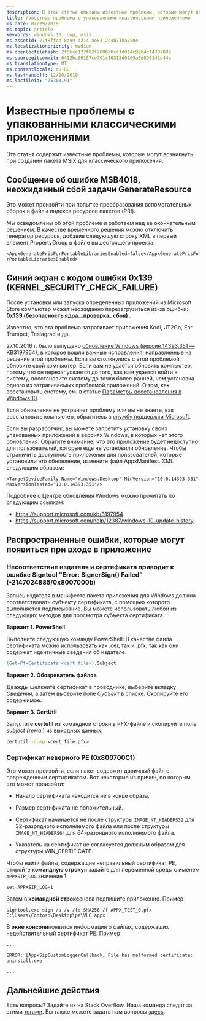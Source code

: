 ```yaml
---
description: В этой статье описаны известные проблемы, которые могут возникнуть при создании пакета MSIX для классического приложения.
title: Известные проблемы с упакованными классическими приложениями
ms.date: 07/29/2019
ms.topic: article
keywords: windows 10, uwp, msix
ms.assetid: 71f8ffcb-8a99-4214-ae83-2d4b718a750e
ms.localizationpriority: medium
ms.openlocfilehash: 2f56cc122f82f2806b0cc1d014c9ab4c14307895
ms.sourcegitcommit: 0412ba69187ce791c16313d0109a5d896141d44c
ms.translationtype: MT
ms.contentlocale: ru-RU
ms.lasthandoff: 12/20/2019
ms.locfileid: "75303191"
---
```

# <a name="known-issues-with-packaged-desktop-apps"></a>Известные проблемы с упакованными классическими приложениями

Эта статья содержит известные проблемы, которые могут возникнуть при создании пакета MSIX для классического приложения.

## <a name="you-receive-the-error----msb4018-the-generateresource-task-failed-unexpectedly"></a>Сообщение об ошибке MSB4018, неожиданный сбой задачи GenerateResource

Это может произойти при попытке преобразования вспомогательных сборок в файлы индекса ресурсов пакетов (PRI).

Мы осведомлены об этой проблеме и работаем над ее окончательным решением. В качестве временного решения можно отключить генератор ресурсов, добавив следующую строку XML в первый элемент PropertyGroup в файле вышестоящего проекта:

``<AppxGeneratePrisForPortableLibrariesEnabled>false</AppxGeneratePrisForPortableLibrariesEnabled>``

## <a name="blue-screen-with-error-code-0x139-kernel_security_check_failure"></a>Синий экран с кодом ошибки 0x139 (KERNEL_SECURITY_CHECK_FAILURE)

После установки или запуска определенных приложений из Microsoft Store компьютер может неожиданно перезагрузиться из-за ошибки: **0x139 (безопасность ядра\_\_проверка\_ сбоя)** .

Известно, что эта проблема затрагивает приложения Kodi, JT2Go, Ear Trumpet, Teslagrad и др.

27.10.2016 г. было выпущено [обновление Windows (версия 14393.351 — KB3197954)](https://support.microsoft.com/kb/3197954), в которое вошли важные исправления, направленные на решение этой проблемы. Если вы столкнулись с этой проблемой, обновите свой компьютер. Если вам не удается обновить компьютер, потому что он перезапускается до того, как вам удается войти в систему, восстановите систему до точки более ранней, чем установка одного из затрагиваемых проблемой приложений. О том, как восстановить систему, см. в статье [Параметры восстановления в Windows 10](https://support.microsoft.com/help/12415/windows-10-recovery-options).

Если обновление не устраняет проблему или вы не знаете, как восстановить компьютер, обратитесь в [службу поддержки Microsoft](https://support.microsoft.com/contactus/).

Если вы разработчик, вы можете запретить установку своих упакованных приложений в версиях Windows, в которых нет этого обновления. Обратите внимание, что это приложение будет недоступно для пользователей, которые еще не установили обновление. Чтобы ограничить доступность приложения для пользователей, которые установили это обновление, измените файл AppxManifest. XML следующим образом:

```<TargetDeviceFamily Name="Windows.Desktop" MinVersion="10.0.14393.351" MaxVersionTested="10.0.14393.351"/>```

Подробнее о Центре обновления Windows можно прочитать по следующим ссылкам:
* https://support.microsoft.com/kb/3197954
* https://support.microsoft.com/help/12387/windows-10-update-history

## <a name="common-errors-that-can-appear-when-you-sign-your-app"></a>Распространенные ошибки, которые могут появиться при входе в приложение

### <a name="publisher-and-cert-mismatch-causes-signtool-error-error-signersign-failed--21470248850x8007000b"></a>Несоответствие издателя и сертификата приводит к ошибке Signtool "Error: SignerSign() Failed" (-2147024885/0x8007000b)

Запись издателя в манифесте пакета приложения для Windows должна соответствовать субъекту сертификата, с помощью которого выполняется подписывание.  Вы можете использовать любой из следующих методов для просмотра субъекта сертификата.

**Вариант 1. PowerShell**

Выполните следующую команду PowerShell: В качестве файла сертификата можно использовать как .cer, так и .pfx, так как они содержат идентичные сведения об издателе.

```ps
(Get-PfxCertificate <cert_file>).Subject
```

**Вариант 2. Обозреватель файлов**

Дважды щелкните сертификат в проводнике, выберите вкладку *Сведения*, а затем выберите поле *Субъект* в списке. Скопируйте его содержимое.

**Вариант 3. CertUtil**

Запустите **certutil** из командной строки в PFX-файле и скопируйте поле *subject (тема* ) из выходных данных.

```cmd
certutil -dump <cert_file.pfx>
```

<a id="bad-pe-cert" />

### <a name="bad-pe-certificate-0x800700c1"></a>Сертификат неверного PE (0x800700C1)

Это может произойти, если пакет содержит двоичный файл с поврежденным сертификатом. Вот некоторые из причин, по которым это может произойти:

* Начало сертификата находится не в конце образа.  

* Размер сертификата не положительный.

* Сертификат начинается не после структуры `IMAGE_NT_HEADERS32` для 32-разрядного исполняемого файла или после структуры `IMAGE_NT_HEADERS64` для 64-разрядного исполняемого файла.

* Указатель на сертификат не согласуется должным образом для структуры WIN_CERTIFICATE.

Чтобы найти файлы, содержащие неправильный сертификат PE, откройте **командную строку**и задайте для переменной среды с именем `APPXSIP_LOG` значение 1.

```
set APPXSIP_LOG=1
```

Затем в **командной строке**снова подпишите приложение. Пример

```
signtool.exe sign /a /v /fd SHA256 /f APPX_TEST_0.pfx C:\Users\Contoso\Desktop\pe\VLC.appx
```

В **окне консоли**появится информация о файлах, содержащих недействительный сертификат PE. Пример

```
...

ERROR: [AppxSipCustomLoggerCallback] File has malformed certificate: uninstall.exe

...   
```

## <a name="next-steps"></a>Дальнейшие действия

Есть вопросы? Задайте их на Stack Overflow. Наша команда следит за этими [тегами](https://stackoverflow.com/questions/tagged/project-centennial+or+desktop-bridge). Вы также можете задать нам вопросы [здесь](https://social.msdn.microsoft.com/Forums/en-US/home?filter=alltypes&sort=relevancedesc&searchTerm=%5BDesktop%20Converter%5D).
